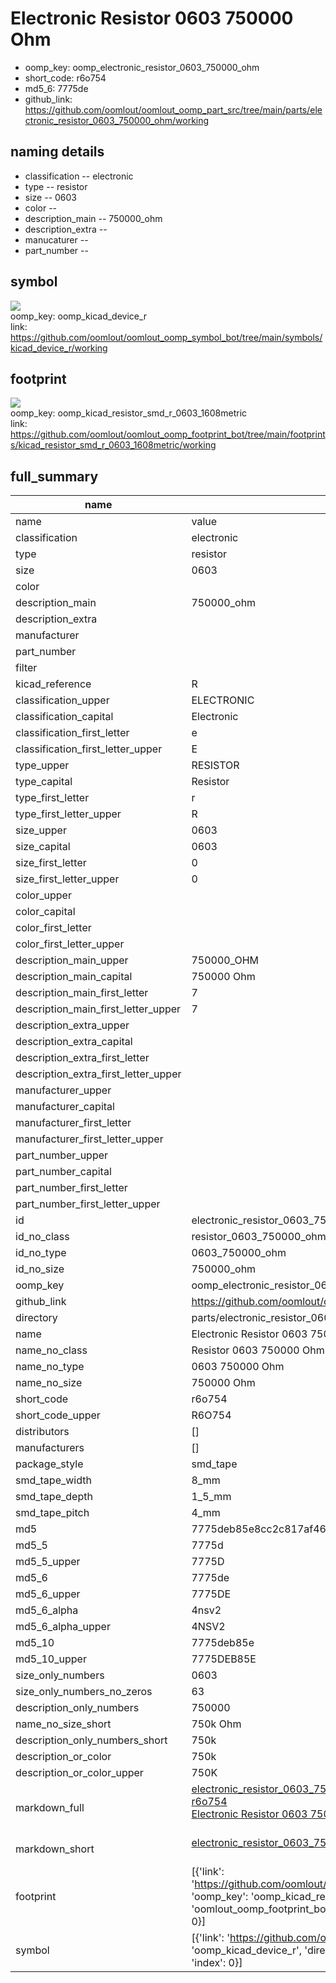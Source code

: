 # Electronic Resistor 0603 750000 Ohm

  
* oomp_key: oomp_electronic_resistor_0603_750000_ohm 
* short_code: r6o754
* md5_6: 7775de  
* github_link: https://github.com/oomlout/oomlout_oomp_part_src/tree/main/parts/electronic_resistor_0603_750000_ohm/working  
## naming details
* classification -- electronic
* type -- resistor
* size -- 0603
* color -- 
* description_main -- 750000_ohm
* description_extra -- 
* manucaturer -- 
* part_number -- 



## symbol

![](symbol/{index}}/working/working_600.png)  
oomp_key: oomp_kicad_device_r  
link: https://github.com/oomlout/oomlout_oomp_symbol_bot/tree/main/symbols/kicad_device_r/working  

## footprint

![](footprint/{index}/working/working_600.png)  
oomp_key: oomp_kicad_resistor_smd_r_0603_1608metric  
link: https://github.com/oomlout/oomlout_oomp_footprint_bot/tree/main/footprints/kicad_resistor_smd_r_0603_1608metric/working  

## full_summary
| name | value | 
| --- | --- | 
| name | value | 
| classification | electronic | 
| type | resistor | 
| size | 0603 | 
| color |  | 
| description_main | 750000_ohm | 
| description_extra |  | 
| manufacturer |  | 
| part_number |  | 
| filter |  | 
| kicad_reference | R | 
| classification_upper | ELECTRONIC | 
| classification_capital | Electronic | 
| classification_first_letter | e | 
| classification_first_letter_upper | E | 
| type_upper | RESISTOR | 
| type_capital | Resistor | 
| type_first_letter | r | 
| type_first_letter_upper | R | 
| size_upper | 0603 | 
| size_capital | 0603 | 
| size_first_letter | 0 | 
| size_first_letter_upper | 0 | 
| color_upper |  | 
| color_capital |  | 
| color_first_letter |  | 
| color_first_letter_upper |  | 
| description_main_upper | 750000_OHM | 
| description_main_capital | 750000 Ohm | 
| description_main_first_letter | 7 | 
| description_main_first_letter_upper | 7 | 
| description_extra_upper |  | 
| description_extra_capital |  | 
| description_extra_first_letter |  | 
| description_extra_first_letter_upper |  | 
| manufacturer_upper |  | 
| manufacturer_capital |  | 
| manufacturer_first_letter |  | 
| manufacturer_first_letter_upper |  | 
| part_number_upper |  | 
| part_number_capital |  | 
| part_number_first_letter |  | 
| part_number_first_letter_upper |  | 
| id | electronic_resistor_0603_750000_ohm | 
| id_no_class | resistor_0603_750000_ohm | 
| id_no_type | 0603_750000_ohm | 
| id_no_size | 750000_ohm | 
| oomp_key | oomp_electronic_resistor_0603_750000_ohm | 
| github_link | https://github.com/oomlout/oomlout_oomp_part_src/tree/main/parts/electronic_resistor_0603_750000_ohm/working | 
| directory | parts/electronic_resistor_0603_750000_ohm | 
| name | Electronic Resistor 0603 750000 Ohm | 
| name_no_class | Resistor 0603 750000 Ohm | 
| name_no_type | 0603 750000 Ohm | 
| name_no_size | 750000 Ohm | 
| short_code | r6o754 | 
| short_code_upper | R6O754 | 
| distributors | [] | 
| manufacturers | [] | 
| package_style | smd_tape | 
| smd_tape_width | 8_mm | 
| smd_tape_depth | 1_5_mm | 
| smd_tape_pitch | 4_mm | 
| md5 | 7775deb85e8cc2c817af4632a4f54374 | 
| md5_5 | 7775d | 
| md5_5_upper | 7775D | 
| md5_6 | 7775de | 
| md5_6_upper | 7775DE | 
| md5_6_alpha | 4nsv2 | 
| md5_6_alpha_upper | 4NSV2 | 
| md5_10 | 7775deb85e | 
| md5_10_upper | 7775DEB85E | 
| size_only_numbers | 0603 | 
| size_only_numbers_no_zeros | 63 | 
| description_only_numbers | 750000 | 
| name_no_size_short | 750k Ohm | 
| description_only_numbers_short | 750k | 
| description_or_color | 750k | 
| description_or_color_upper | 750K | 
| markdown_full | [electronic_resistor_0603_750000_ohm](https://github.com/oomlout/oomlout_oomp_part_src/tree/main/parts/electronic_resistor_0603_750000_ohm/working)<br>[r6o754](https://github.com/oomlout/oomlout_oomp_part_src/tree/main/parts/electronic_resistor_0603_750000_ohm/working)<br>[Electronic Resistor 0603 750000 Ohm](https://github.com/oomlout/oomlout_oomp_part_src/tree/main/parts/electronic_resistor_0603_750000_ohm/working)<br><br> | 
| markdown_short | [electronic_resistor_0603_750000_ohm](https://github.com/oomlout/oomlout_oomp_part_src/tree/main/parts/electronic_resistor_0603_750000_ohm/working)<br><br> | 
| footprint | [{'link': 'https://github.com/oomlout/oomlout_oomp_footprint_bot/tree/main/foootprntss/kicad_resistor_smd_r_0603_1608metric', 'oomp_key': 'oomp_kicad_resistor_smd_r_0603_1608metric', 'directory': 'oomlout_oomp_footprint_bot/footprints/kicad_resistor_smd_r_0603_1608metric//working/working.kicad_mod', 'index': 0}] | 
| symbol | [{'link': 'https://github.com/oomlout/oomlout_oomp_symbol_bot/tree/main/symbols/kicad_device_r', 'oomp_key': 'oomp_kicad_device_r', 'directory': 'oomlout_oomp_symbol_bot/symbols/kicad_device_r//working/working.kicad_sym', 'index': 0}] | 
